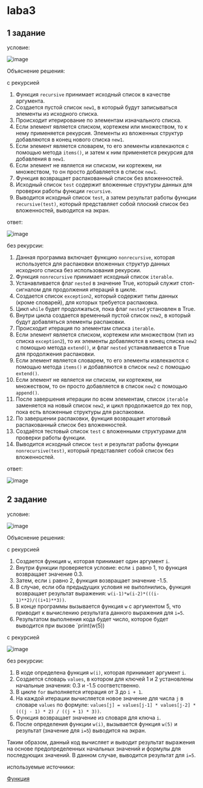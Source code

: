 # laba3

## 1 задание

условие:

![image](https://github.com/KseniyaMaystrenko/laba3/assets/152999073/ede9d4b1-8870-40c5-a8d8-8ccb41b3d4d6)

Объяснение решения:

с рекурсией

1. Функция `recursive` принимает исходный список в качестве аргумента.
2. Создается пустой список `new1`, в который будут записываться элементы из исходного списка.
3. Происходит итерирование по элементам изначального списка.
4. Если элемент является списком, кортежем или множеством, то к нему применяется рекурсия. Элементы из вложенных структур добавляются в конец нового списка `new1`.
5. Если элемент является словарем, то его элементы извлекаются с помощью метода `items()`, и затем к ним применяется рекурсия для добавления в `new1`.
6. Если элемент не является ни списком, ни кортежем, ни множеством, то он просто добавляется в список `new1`.
7. Функция возвращает распакованный список без вложенностей.
8. Исходный список `test` содержит вложенные структуры данных для проверки работы функции `recursive`.
9. Выводится исходный список `test`, а затем результат работы функции `recursive(test)`, который представляет собой плоский список без вложенностей, выводится на экран.

ответ:

![image](https://github.com/KseniyaMaystrenko/laba3/assets/152999073/565c99aa-2a7d-4d61-9056-78e9e8087858)

без рекурсии:

1. Данная программа включает функцию `nonrecursive`, которая используется для распаковки вложенных структур данных исходного списка без использования рекурсии.
2. Функция `nonrecursive` принимает исходный список `iterable`.
3. Устанавливается флаг `nested` в значение True, который служит стоп-сигналом для продолжения итераций в цикле.
4. Создается список `exception2`, который содержит типы данных (кроме словарей), для которых требуется распаковка.
5. Цикл `while` будет продолжаться, пока флаг `nested` установлен в True.
6. Внутри цикла создается временный пустой список `new2`, в который будут добавляться элементы распаковки.
7. Происходит итерация по элементам списка `iterable`.
8. Если элемент является списком, кортежем или множеством (тип из списка `exception2`), то их элементы добавляются в конец списка `new2` с помощью метода `extend()`, и флаг `nested` устанавливается в True для продолжения распаковки.
9. Если элемент является словарем, то его элементы извлекаются с помощью метода `items()` и добавляются в список `new2` с помощью `extend()`.
10. Если элемент не является ни списком, ни кортежем, ни множеством, то он просто добавляется в список `new2` с помощью `append()`.
11. После завершения итерации по всем элементам, список `iterable` заменяется на новый список `new2`, и цикл продолжается до тех пор, пока есть вложенные структуры для распаковки.
12. По завершении распаковки, функция возвращает итоговый распакованный список без вложенностей.
13. Создаётся тестовый список `test` с вложенными структурами для проверки работы функции.
14. Выводится исходный список `test` и результат работы функции `nonrecursive(test)`, который представляет собой список без вложенностей.

ответ:

![image](https://github.com/KseniyaMaystrenko/laba3/assets/152999073/f87b6271-b8cc-452c-9040-0a16a18fb4f1)


## 2 задание 

условие:

![image](https://github.com/KseniyaMaystrenko/laba3/assets/152999073/6f2b127b-d988-4304-b058-e7c127023db0)

Объяснение решения:

с рекурсией

1. Создается функция `w`, которая принимает один аргумент `i`.
2. Внутри функции проверяется условие: если `i` равно 1, то функция возвращает значение 0.3.
3. Затем, если `i` равно 2, функция возвращает значение -1.5.
4. В случае, если оба предыдущих условия не выполнились, функция возвращает результат выражения: `w(i-1)*w(i-2)*(((i-1)**2)/((i+1)**3))`.
5. В конце программы вызывается функция `w` с аргументом 5, что приводит к вычислению результата данного выражения для `i=5`.
6. Результатом выполнения кода будет число, которое будет выводится при вызове `print(w(5))

с рекурсией

![image](https://github.com/KseniyaMaystrenko/laba3/assets/152999073/05a892cf-cffa-4114-9723-c9a3247e4d91)

без рекурсии:

1. В коде определена функция `w(i)`, которая принимает аргумент `i`.
2. Создается словарь `values`, в котором для ключей 1 и 2 установлены начальные значения: 0.3 и -1.5 соответственно.
3. В цикле `for` выполняется итерация от 3 до `i + 1`.
4. На каждой итерации вычисляется новое значение для числа `j` в словаре `values` по формуле: `values[j] = values[j-1] * values[j-2] * (((j - 1) * 2) / ((j + 1) * 3))`.
5. Функция возвращает значение из словаря для ключа `i`.
6. После определения функции `w(i)`, вызывается функция `w(5)` и результат (значение для `i=5`) выводится на экран.

Таким образом, данный код вычисляет и выводит результат выражения на основе предопределенных начальных значений и формулы для последующих значений. В данном случае, выводится результат для `i=5`.


используемые источники:

[Функция](https://youtu.be/GLaH7YYO-2I?feature=shared)
